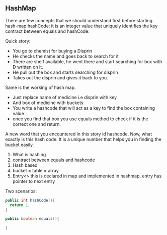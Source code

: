 ## HashMap
There are few concepts that we should understand first before starting hash-map
hashCode: it is an integer value that uniquely identifies the key
contract between equals and hashCode: 

Quick story:
 - You go to chemist for buying a Disprin 
 - He checks the name and goes back to search for it
 - There are shelf available, he went there and start searching for box with D written on it.
 - He pull out the box and starts searching for disprin
 - Takes out the disprin and gives it back to you.

Same is the working of hash map.
 - Just replace name of medicine i.e disprin with key
 - And box of medicine with buckets
 - You write a hashcode that will act as a key to find the box containing value
 - once you find that box you use equals method to check if it is the correct one and return.

A new word that you encountered in this story id hashcode. Now, what exactly is this hash code.
It is a unique number that helps you in finding the bucket easily.

1. What is hashing
2. contract between equals and hashcode
3. Hash based
4. bucket = table = array
5. Entry<> this is declared in map and implemented in hashmap, entry has pointer to next entry


Two scenarios:

```java
public int hashCode(){
  return 1;
}

public boolean equals(){

}
```